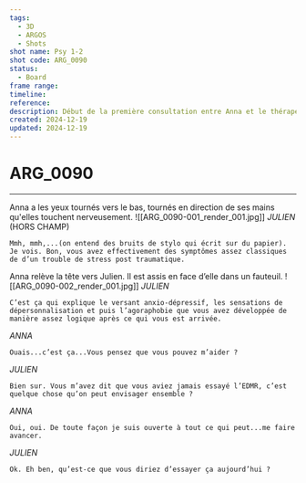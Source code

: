 ```yaml
---
tags:
  - 3D
  - ARGOS
  - Shots
shot name: Psy 1-2
shot code: ARG_0090
status:
  - Board
frame range: 
timeline: 
reference: 
description: Début de la première consultation entre Anna et le thérapeute. Intérieur du salon. Jour.
created: 2024-12-19
updated: 2024-12-19
---
```


# ARG_0090
---
Anna a les yeux tournés vers le bas, tournés en direction de ses mains qu'elles touchent nerveusement.
![[ARG_0090-001_render_001.jpg]]
*JULIEN* (HORS CHAMP)
```
Mmh, mmh,...(on entend des bruits de stylo qui écrit sur du papier). 
Je vois. Bon, vous avez effectivement des symptômes assez classiques de d’un trouble de stress post traumatique.
```
Anna relève la tête vers Julien. Il est assis en face d’elle dans un fauteuil.
![[ARG_0090-002_render_001.jpg]]
*JULIEN*
```
C’est ça qui explique le versant anxio-dépressif, les sensations de dépersonnalisation et puis l’agoraphobie que vous avez développée de manière assez logique après ce qui vous est arrivée.
```
*ANNA*
```
Ouais...c’est ça...Vous pensez que vous pouvez m’aider ?
```
*JULIEN*
```
Bien sur. Vous m’avez dit que vous aviez jamais essayé l’EDMR, c’est quelque chose qu’on peut envisager ensemble ?
```
*ANNA*
```
Oui, oui. De toute façon je suis ouverte à tout ce qui peut...me faire avancer.
```
*JULIEN*
```
Ok. Eh ben, qu’est-ce que vous diriez d’essayer ça aujourd’hui ?
```

